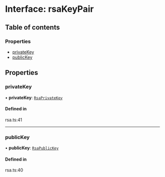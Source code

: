 # Interface: rsaKeyPair

## Table of contents

### Properties

- [privateKey](rsaKeyPair.md#privatekey)
- [publicKey](rsaKeyPair.md#publickey)

## Properties

### privateKey

• **privateKey**: [`RsaPrivateKey`](../classes/RsaPrivateKey.md)

#### Defined in

rsa.ts:41

___

### publicKey

• **publicKey**: [`RsaPublicKey`](../classes/RsaPublicKey.md)

#### Defined in

rsa.ts:40
